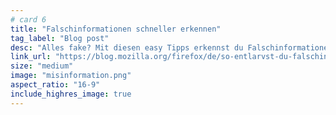 ```yaml
---
# card 6
title: "Falschinformationen schneller erkennen"
tag_label: "Blog post"
desc: "Alles fake? Mit diesen easy Tipps erkennst du Falschinformationen auf einen Blick und fällst nicht so leicht auf sie hinein."
link_url: "https://blog.mozilla.org/firefox/de/so-entlarvst-du-falschinformationen-im-web/?utm_source=www.mozilla.org&utm_medium=referral&utm_campaign=homepage&utm_content=card"
size: "medium"
image: "misinformation.png"
aspect_ratio: "16-9"
include_highres_image: true
---
```

